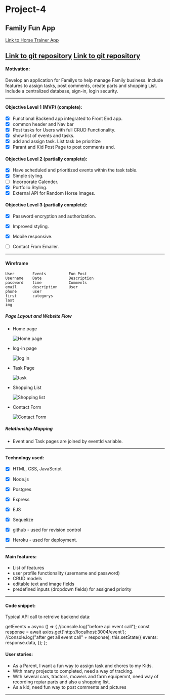 # Project-4
## Family Fun App


[Link to Horse Trainer App](https://bills-family-app.surge.sh/)


[Link to git repository](https://github.com/wtasch/Family-app-frontend)
[Link to git repository](https://github.com/wtasch/Family-app-backend)
---
#### Motivation:
Develop an application for Familys to help manage Family business.  Include features to assign tasks, post comments, create parts and shopping List.  Include a centralized database, sign-in, login security.

---
#### Objective Level 1 (MVP) (complete):
- [x] Functional Backend app integrated to Front End app.
- [x] common header and Nav bar
- [x] Post tasks for Users with full CRUD Functionality.
- [x] show list of events and tasks.
- [x] add and assign task. List task be prioritize
- [x] Parant and Kid Post Page to post comments and.

#### Objective Level 2 (partially complete):
* [x] Have scheduled and prioritized events within the task table.
* [x] Simple styling.
* [ ] Incorporate Calender.
* [x] Portfolio Styling.
* [x] External API for Random Horse Images.

#### Objective Level 3 (partially complete):
* [x] Password encryption and authorization.
* [x] Improved styling.
* [x] Mobile responsive.
* [ ] Contact From Emailer.


---
#### Wireframe
			
						
	User		Events		    Fun Post	
	Username	Date	        Description		
	password	time	        Comments		
	email		description	    User		
	phone		user			
	first 		categorys	
	last				
	img					
						
						
						
##### Page Layout and Website Flow


 * Home page

    ![Home page](https://i.imgur.com/e33pk5g.png)

 *  log-in page

    ![log in](https://i.imgur.com/EDl57Gx.png)

 * Task Page

    ![task](https://i.imgur.com/ibnDIsv.png)

 * Shopping List

    ![Shopping list](https://i.imgur.com/UTe13ae.png)

* Contact Form

    ![Contact Form](https://i.imgur.com/wUQwjRt.png)


##### Relationship Mapping

 * Event and Task pages are joined by eventId variable.


---

#### Technology used:
- [x] HTML, CSS, JavaScript
- [x] Node.js
- [x] Postgres
- [x] Express
- [x] EJS
- [x] Sequelize
- [x] github - used for revision control
- [x] Heroku - used for deployment.


---

#### Main features:
* List of features
 * user profile functionality (username and password)
 * CRUD models 
 * editable text and image fields
 * predefined inputs (dropdown fields) for assigned priority

---

#### Code snippet:
Typical API call to retreive backend data:


  getEvents = async () => {
    //console.log("before api event call");
    const response = await axios.get('http://localhost:3004/event');
    //console.log("after get all event call" + response);
    this.setState({
        events: response.data,
    });
  };

#### User stories:
* As a Parent, I want a fun way to assign task and chores to my Kids.
* With many projects to completed, need a way of tracking.
* With several cars, tractors, mowers and farm equipemnt, need way of recording repiar parts and also a shopping list.
* As a kid, need fun way to post comments and pictures

---

